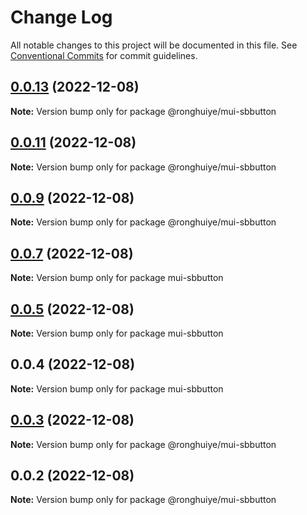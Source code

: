 # Change Log

All notable changes to this project will be documented in this file.
See [Conventional Commits](https://conventionalcommits.org) for commit guidelines.

## [0.0.13](https://github.com/ronghuiye/mui-sb/compare/@ronghuiye/mui-sbbutton@0.0.11...@ronghuiye/mui-sbbutton@0.0.13) (2022-12-08)

**Note:** Version bump only for package @ronghuiye/mui-sbbutton

## [0.0.11](https://github.com/ronghuiye/mui-sb/compare/@ronghuiye/mui-sbbutton@0.0.9...@ronghuiye/mui-sbbutton@0.0.11) (2022-12-08)

**Note:** Version bump only for package @ronghuiye/mui-sbbutton

## [0.0.9](https://github.com/ronghuiye/mui-sb/compare/@ronghuiye/mui-sbbutton@0.0.3...@ronghuiye/mui-sbbutton@0.0.9) (2022-12-08)

**Note:** Version bump only for package @ronghuiye/mui-sbbutton

## [0.0.7](https://github.com/ronghuiye/mui-sb/compare/mui-sbbutton@0.0.5...mui-sbbutton@0.0.7) (2022-12-08)

**Note:** Version bump only for package mui-sbbutton

## [0.0.5](https://github.com/ronghuiye/mui-sb/compare/mui-sbbutton@0.0.4...mui-sbbutton@0.0.5) (2022-12-08)

**Note:** Version bump only for package mui-sbbutton

## 0.0.4 (2022-12-08)

**Note:** Version bump only for package mui-sbbutton

## [0.0.3](https://github.com/ronghuiye/mui-sb/compare/@ronghuiye/mui-sbbutton@0.0.2...@ronghuiye/mui-sbbutton@0.0.3) (2022-12-08)

**Note:** Version bump only for package @ronghuiye/mui-sbbutton

## 0.0.2 (2022-12-08)

**Note:** Version bump only for package @ronghuiye/mui-sbbutton
